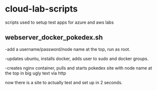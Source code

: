 # cloud-lab-scripts
scripts used to setup test apps for azure and aws labs

webserver_docker_pokedex.sh
---
-add a username/password/node name at the top, run as root. 

-updates ubuntu, installs docker, adds user to sudo and docker groups.

-creates nginx container, pulls and starts pokedex site with node name at the top in big ugly text via http

now there is a site to actually test and set up in 2 seconds.
